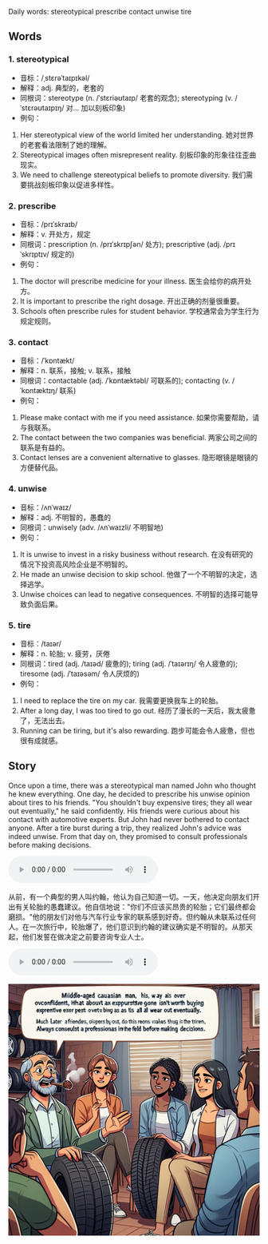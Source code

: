 Daily words: stereotypical prescribe contact unwise tire

## Words
### 1. stereotypical
- 音标：/ˌstɛrəˈtaɪpɪkəl/ <span style="cursor: pointer;" onclick="document.getElementById('audio-player-1').play()"><i class="fas fa-volume-up"></i></span>
<audio id="audio-player-1" src="audios/words/stereotypical.mp3" style="display:none;"></audio>
- 解释：adj. 典型的，老套的
- 同根词：stereotype (n. /ˈstɛriəʊtaɪp/ 老套的观念); stereotyping (v. /ˈstɛrəʊtaɪpɪŋ/ 对... 加以刻板印象)
- 例句：
1. Her stereotypical view of the world limited her understanding.  她对世界的老套看法限制了她的理解。
2. Stereotypical images often misrepresent reality.  刻板印象的形象往往歪曲现实。
3. We need to challenge stereotypical beliefs to promote diversity.  我们需要挑战刻板印象以促进多样性。  

### 2. prescribe
- 音标：/prɪˈskraɪb/ <span style="cursor: pointer;" onclick="document.getElementById('audio-player-2').play()"><i class="fas fa-volume-up"></i></span>
<audio id="audio-player-2" src="audios/words/prescribe.mp3" style="display:none;"></audio>
- 解释：v. 开处方，规定
- 同根词：prescription (n. /prɪˈskrɪpʃən/ 处方); prescriptive (adj. /prɪˈskrɪptɪv/ 规定的)
- 例句：
1. The doctor will prescribe medicine for your illness.  医生会给你的病开处方。
2. It is important to prescribe the right dosage.  开出正确的剂量很重要。
3. Schools often prescribe rules for student behavior.  学校通常会为学生行为规定规则。  

### 3. contact
- 音标：/ˈkɒntækt/ <span style="cursor: pointer;" onclick="document.getElementById('audio-player-3').play()"><i class="fas fa-volume-up"></i></span>
<audio id="audio-player-3" src="audios/words/contact.mp3" style="display:none;"></audio>
- 解释：n. 联系，接触; v. 联系，接触
- 同根词：contactable (adj. /ˈkɒntæktəbl/ 可联系的); contacting (v. /ˈkɒntæktɪŋ/ 联系)
- 例句：
1. Please make contact with me if you need assistance.  如果你需要帮助，请与我联系。
2. The contact between the two companies was beneficial.  两家公司之间的联系是有益的。
3. Contact lenses are a convenient alternative to glasses.  隐形眼镜是眼镜的方便替代品。  

### 4. unwise
- 音标：/ʌnˈwaɪz/ <span style="cursor: pointer;" onclick="document.getElementById('audio-player-4').play()"><i class="fas fa-volume-up"></i></span>
<audio id="audio-player-4" src="audios/words/unwise.mp3" style="display:none;"></audio>
- 解释：adj. 不明智的，愚蠢的
- 同根词：unwisely (adv. /ʌnˈwaɪzli/ 不明智地)
- 例句：
1. It is unwise to invest in a risky business without research.  在没有研究的情况下投资高风险企业是不明智的。
2. He made an unwise decision to skip school.  他做了一个不明智的决定，选择逃学。
3. Unwise choices can lead to negative consequences.  不明智的选择可能导致负面后果。  

### 5. tire
- 音标：/taɪər/ <span style="cursor: pointer;" onclick="document.getElementById('audio-player-5').play()"><i class="fas fa-volume-up"></i></span>
<audio id="audio-player-5" src="audios/words/tire.mp3" style="display:none;"></audio>
- 解释：n. 轮胎; v. 疲劳，厌倦
- 同根词：tired (adj. /taɪəd/ 疲惫的); tiring (adj. /ˈtaɪərɪŋ/ 令人疲惫的); tiresome (adj. /ˈtaɪəsəm/ 令人厌烦的)
- 例句：
1. I need to replace the tire on my car.  我需要更换我车上的轮胎。
2. After a long day, I was too tired to go out.  经历了漫长的一天后，我太疲惫了，无法出去。
3. Running can be tiring, but it's also rewarding.  跑步可能会令人疲惫，但也很有成就感。  

## Story
Once upon a time, there was a stereotypical man named John who thought he knew everything. One day, he decided to prescribe his unwise opinion about tires to his friends. "You shouldn't buy expensive tires; they all wear out eventually," he said confidently. His friends were curious about his contact with automotive experts. But John had never bothered to contact anyone. After a tire burst during a trip, they realized John's advice was indeed unwise. From that day on, they promised to consult professionals before making decisions.

<audio controls>
  <source src="https://files.dwong.top/story/2024-10-12-english.mp3" type="audio/mpeg">
  你的浏览器不支持音频元素。
</audio>
  

从前，有一个典型的男人叫约翰，他认为自己知道一切。一天，他决定向朋友们开出有关轮胎的愚蠢建议。他自信地说："你们不应该买昂贵的轮胎；它们最终都会磨损。"他的朋友们对他与汽车行业专家的联系感到好奇。但约翰从未联系过任何人。在一次旅行中，轮胎爆了，他们意识到约翰的建议确实是不明智的。从那天起，他们发誓在做决定之前要咨询专业人士。

<audio controls>
  <source src="https://files.dwong.top/story/2024-10-12-chinese.mp3" type="audio/mpeg">
  你的浏览器不支持音频元素。
</audio>
  

![story](./images/2024-10-12.png)

